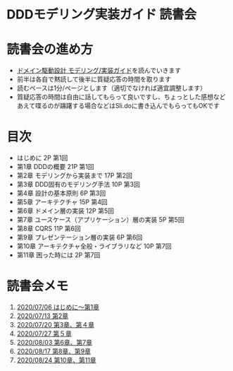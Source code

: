 # DDDモデリング実装ガイド 読書会

# 読書会の進め方
- [ドメイン駆動設計 モデリング/実装ガイド](https://booth.pm/ja/items/1835632)を読んでいきます
- 前半は各自で黙読して後半に質疑応答の時間を取ります
- 読むペースは1分/ページとします（適切でなければ適宜調整します）
- 質疑応答の時間は自由に話してもらって良いですし、ちょっとした感想などあえて喋るのが躊躇する場合などはSli.doに書き込んでもらってもOKです

# 目次
- はじめに 2P 第1回
- 第1章 DDDの概要 21P 第1回
- 第2章 モデリングから実装まで 17P 第2回
- 第3章 DDD固有のモデリング手法 10P 第3回
- 第4章 設計の基本原則 6P 第3回
- 第5章 アーキテクチャ 15P  第4回
- 第6章 ドメイン層の実装 12P  第5回
- 第7章 ユースケース（アプリケーション）層の実装 5P 第5回
- 第8章 CQRS 11P 第6回
- 第9章 プレゼンテーション層の実装 6P 第6回
- 第10章 アーキテクチャ全般・ライブラリなど 10P 第7回
- 第11章 困った時には 2P 第7回

# 読書会メモ
1. [2020/07/06 はじめに〜第1章](https://github.com/bookreadking/ddd-modeling-impplementation-guilde/issues/1)
1. [2020/07/13 第2章](https://github.com/bookreadking/ddd-modeling-impplementation-guilde/issues/2)
1. [2020/07/20 第3章、第４章](https://github.com/bookreadking/ddd-modeling-impplementation-guilde/issues/3)
1. [2020/07/27 第５章](https://github.com/bookreadking/ddd-modeling-impplementation-guilde/issues/4)
1. [2020/08/03 第6章、第7章](https://github.com/bookreadking/ddd-modeling-impplementation-guilde/issues/5)
1. [2020/08/17 第8章、第9章](https://github.com/bookreadking/ddd-modeling-impplementation-guilde/issues/6)
1. [2020/08/24 第10章、第11章](https://github.com/bookreadking/ddd-modeling-impplementation-guilde/issues/7)
